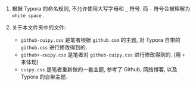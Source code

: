 1. 根据 Typora 的命名规则, 不允许使用大写字母和 `_` 符号. 而 `-` 符号会被理解为 `white space` .

2. 关于本文件夹中的文件:

	- `github-cuipy.css` 是笔者根据 `github.com` 的主题, 对 Typora 自带的 `github.css` 进行修改得到的.
	- `github+-cuipy.css` 是笔者对 `github-cuipy.css` 进行修改得到的. (用 `+` 来体现)
	- `cuipy.css` 是笔者重新做的一套主题, 参考了 Github, 网络博客, 以及 Typora 的自带主题.

